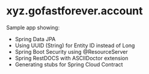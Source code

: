 # xyz.gofastforever.account

Sample app showing:
- Spring Data JPA
- Using UUID (String) for Entity ID instead of Long
- Spring Boot Security using @ResourceServer
- Spring RestDOCS with ASCIIDoctor extension
- Generating stubs for Spring Cloud Contract